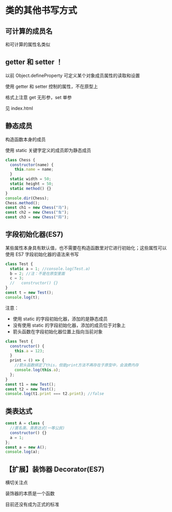 # 类的其他书写方式

## 可计算的成员名

和可计算的属性名类似

## getter 和 setter ！

以前 Object.defineProperty 可定义某个对象成员属性的读取和设置

使用 getter 和 setter 控制的属性，不在原型上

格式上注意 get 无形参，set 单参

见 index.html

## 静态成员

构造函数本身的成员

使用 static 关键字定义的成员即为静态成员

```js
class Chess {
  constructor(name) {
    this.name = name;
  }
  static width = 50;
  static height = 50;
  static method() {}
}
console.dir(Chess);
Chess.method();
const ch1 = new Chess("马");
const ch2 = new Chess("车");
const ch3 = new Chess("将");
```

## 字段初始化器(ES7)

某些属性本身具有默认值，也不需要在构造函数里对它进行初始化；这些属性可以使用 ES7 字段初始化器的语法来书写

```js
class Test {
  static a = 1; //console.log(Test.a)
  b = 2; //注：不是在原型里面
  c = 3;
  //   constructor() {}
}
const t = new Test();
console.log(t);
```

注意：

- 使用 static 的字段初始化器，添加的是静态成员
- 没有使用 static 的字段初始化器，添加的成员位于对象上
- 箭头函数在字段初始化器位置上指向当前对象

```js
class Test {
  constructor() {
    this.a = 123;
  }
  print = () => {
    //箭头函数绑定了this，但是print方法不再存在于原型中，会浪费内存
    console.log(this.a);
  };
}
const t1 = new Test();
const t2 = new Test();
console.log(t1.print === t2.print); //false
```

## 类表达式

```js
const A = class {
  //匿名类、类表达式(一等公民)
  constructor() {}
  a = 1;
};
const a = new A();
console.log(a);
```

## 【扩展】装饰器 Decorator(ES7)

横切关注点

装饰器的本质是一个函数

目前还没有成为正式的标准
